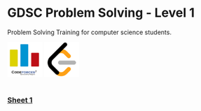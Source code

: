 # GDSC Problem Solving - Level 1
Problem Solving Training for computer science students.

<a href="#"><img width="80" src="https://github.com/ashrafemad097/GDSC-Problem-Solving/blob/main/logos/codeforces.png"></img></a>
<a href="#"><img width="80" src="https://github.com/ashrafemad097/GDSC-Problem-Solving/blob/main/logos/leetcode.png"></img></a>
<br><br>

### [Sheet 1](https://codeforces.com/group/MWSDmqGsZm/contest/219158)
